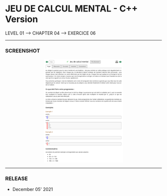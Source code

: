 # JEU DE CALCUL MENTAL - C++ Version
LEVEL 01 --> CHAPTER 04 --> EXERCICE 06

---
### **SCREENSHOT**

<div align="center">
    <img
        src="https://github.com/Ayckinn/CPP/blob/main/FRANCE_IOI/LEVEL_01/Chapter_04/06_calcul_mental/calcul_mental.png"
        alt="DEMO"
        style="width:50%">
</div>

---
### **RELEASE**

- December 05' 2021